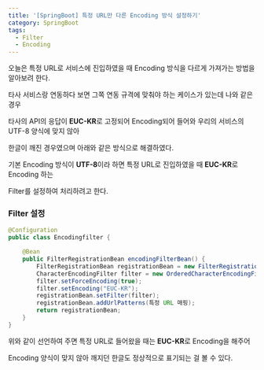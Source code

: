 ```yaml
---
title: '[SpringBoot] 특정 URL만 다른 Encoding 방식 설정하기'
category: SpringBoot
tags:
  - Filter
  - Encoding
---
```


오늘은 특정 URL로 서비스에 진입하였을 때 Encoding 방식을 다르게 가져가는 방법을 알아보려 한다.

타사 서비스랑 연동하다 보면 그쪽 연동 규격에 맞춰야 하는 케이스가 있는데 나와 같은 경우

타사의 API의 응답이 **EUC-KR**로 고정되어 Encoding되어 들어와 우리의 서비스의 UTF-8 양식에 맞지 않아

한글이 깨진 경우였으며 아래와 같은 방식으로 해결하였다.

기본 Encoding 방식이 **UTF-8**이라 하면 특정 URL로 진입하였을 때 **EUC-KR**로 Encoding 하는

Filter를 설정하여 처리하려고 한다.

### Filter 설정

```java
@Configuration
public class Encodingfilter {

    @Bean
    public FilterRegistrationBean encodingFilterBean() {
        FilterRegistrationBean registrationBean = new FilterRegistrationBean();
        CharacterEncodingFilter filter = new OrderedCharacterEncodingFilter();
        filter.setForceEncoding(true);
        filter.setEncoding("EUC-KR");
        registrationBean.setFilter(filter);
        registrationBean.addUrlPatterns(특정 URL 매핑);
        return registrationBean;
    }
}
```

위와 같이 선언하여 주면 특정 URL로 들어왔을 때는 **EUC-KR**로 Encoding을 해주어

Encoding 양식이 맞지 않아 깨지던 한글도 정상적으로 표기되는 걸 볼 수 있다.
